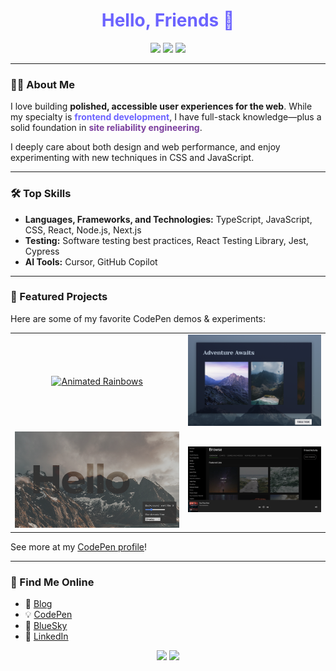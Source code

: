 <!-- Profile README for sheelah -->

<h1 align="center" style="color:#6C63FF;">
  Hello, Friends 👋
</h1>

<p align="center">
  <img src="https://img.shields.io/badge/Frontend%20Developer-darkblue?style=flat-square&logo=typescript&logoColor=white" />
  <img src="https://img.shields.io/badge/SRE%20Background-darkgray?style=flat-square" />
  <img src="https://img.shields.io/badge/Accessible%20Design-darkpurple?style=flat-square" />
</p>

---

### 👩‍💻 About Me

I love building <strong>polished, accessible user experiences for the web</strong>. While my specialty is <span style="color:#6C63FF"><b>frontend development</b></span>, I have full-stack knowledge—plus a solid foundation in <span style="color:#7B3F9D"><b>site reliability engineering</b></span>.

I deeply care about both design and web performance, and enjoy experimenting with new techniques in CSS and JavaScript.

---

### 🛠️ Top Skills

- **Languages, Frameworks, and Technologies:** TypeScript, JavaScript, CSS, React, Node.js, Next.js
- **Testing:** Software testing best practices, React Testing Library, Jest, Cypress
- **AI Tools:** Cursor, GitHub Copilot

---

### 🚀 Featured Projects

Here are some of my favorite CodePen demos & experiments:

<table>
  <tr>
    <td align="center">
      <a href="https://codepen.io/editor/sheelah/pen/vENXOda">
        <img src="assets/rainbows.png" alt="Animated Rainbows" width="100%">
      </a>
    </td>
    <td align="center">
      <a href="https://codepen.io/sheelah/pen/WNXdJxa">
        <img src="assets/scroll-snap.png" alt="CSS Scroll Snap" width="100%">
      </a>
    </td>
  </tr>
  <tr>
    <td align="center">
      <a href="https://codepen.io/sheelah/pen/rgjMpg">
        <img src="assets/filters.png" alt="Toggleable Filters" width="100%">
      </a>
    </td>
    <td align="center">
      <a href="https://codepen.io/sheelah/pen/qYPwBK">
        <img src="assets/spotify.png" alt="Spotify-inspired UI" width="100%">
      </a>
    </td>
  </tr>
</table>

See more at my [CodePen profile](https://codepen.io/sheelah)!

---

### 🔗 Find Me Online

- 📝 [Blog](https://sheelahb.com)
- 💡 [CodePen](https://codepen.io/sheelah)
- 🦋 [BlueSky](https://bsky.app/profile/sheelah.bsky.social)
- 💼 [LinkedIn](https://www.linkedin.com/in/sheelah)



<p align="center">
  <img src="https://img.shields.io/badge/Web%20Performance-Obsessed-darkblue?style=flat-square" />
  <img src="https://img.shields.io/badge/Accessible%20UI-Advocate-darkpurple?style=flat-square" />
</p>

<!--
Want to collaborate, chat about frontend, or swap CSS tricks? Reach out!
-->
